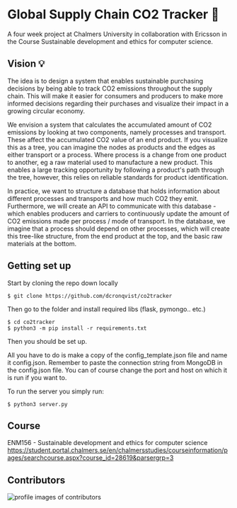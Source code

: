 # Global Supply Chain CO2 Tracker 🌱
A four week project at Chalmers University in collaboration with Ericsson in the Course Sustainable development and ethics for computer science.

## Vision 💡
The idea is to design a system that enables sustainable purchasing decisions by being able to track CO2 emissions throughout the supply chain. This will make it easier for consumers and producers to make more informed decisions regarding their purchases and visualize their impact in a growing circular economy.

We envision a system that calculates the accumulated amount of CO2 emissions by looking at two components, namely processes and transport. These affect the accumulated CO2 value of an end product. If you visualize this as a tree, you can imagine the nodes as products and the edges as either transport or a process. Where process is a change from one product to another, eg a raw material used to manufacture a new product. This enables a large tracking opportunity by following a product's path through the tree, however, this relies on reliable standards for product identification.

In practice, we want to structure a database that holds information about different processes and transports and how much CO2 they emit. Furthermore, we will create an API to communicate with this database - which enables producers and carriers to continuously update the amount of CO2 emissions made per process / mode of transport. In the database, we imagine that a process should depend on other processes, which will create this tree-like structure, from the end product at the top, and the basic raw materials at the bottom.

## Getting set up

Start by cloning the repo down locally
```shell
$ git clone https://github.com/dcronqvist/co2tracker
```
Then go to the folder and install required libs (flask, pymongo.. etc.)
```shell
$ cd co2tracker
$ python3 -m pip install -r requirements.txt
```
Then you should be set up.

All you have to do is make a copy of the config_template.json file and name it config.json. Remember to paste the connection string from MongoDB in the config.json file. You can of course change the port and host on which it is run if you want to.

To run the server you simply run:
```shell
$ python3 server.py
```
## Course 
ENM156 - Sustainable development and ethics for computer science
https://student.portal.chalmers.se/en/chalmersstudies/courseinformation/pages/searchcourse.aspx?course_id=28619&parsergrp=3

## Contributors
![profile images of contributors](https://contributors-img.web.app/image?repo=dcronqvist/co2tracker)
